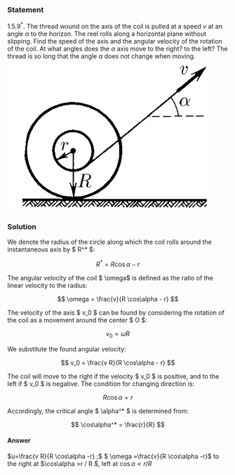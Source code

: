 ###  Statement 

$1.5.9^*.$ The thread wound on the axis of the coil is pulled at a speed $v$ at an angle $\alpha$ to the horizon. The reel rolls along a horizontal plane without slipping. Find the speed of the axis and the angular velocity of the rotation of the coil. At what angles does the $\alpha$ axis move to the right? to the left? The thread is so long that the angle $\alpha$ does not change when moving. 

![ For problem $1.5.9^*$ |461x330, 31%](../../img/1.5.9/statement.png)

### Solution

We denote the radius of the circle along which the coil rolls around the instantaneous axis by $ R^* $:

$$ R^* = R \cos\alpha - r $$

The angular velocity of the coil $ \omega$ is defined as the ratio of the linear velocity to the radius:

$$ \omega = \frac{v}{R \cos\alpha - r} $$ 

The velocity of the axis $ v_0 $ can be found by considering the rotation of the coil as a movement around the center $ O $:

$$ v_0 = \omega R $$

We substitute the found angular velocity:

$$ v_0 = \frac{v R}{R \cos\alpha - r} $$ 

The coil will move to the right if the velocity $ v_0 $ is positive, and to the left if $ v_0 $ is negative. The condition for changing direction is:

$$ R \cos\alpha = r $$

Accordingly, the critical angle $ \alpha^* $ is determined from:

$$ \cos\alpha^* = \frac{r}{R} $$ 

#### Answer

$u=\frac{v R}{R \cos\alpha -r} ;$ $ \omega =\frac{v}{R \cos\alpha -r}$ to the right at $\cos\alpha >r / R $, left at $\cos\alpha < r/R$ 
